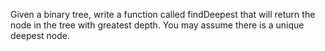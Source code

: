 Given a binary tree, write a function called findDeepest that will return the node in the tree with greatest depth. You may assume there is a unique deepest node.
